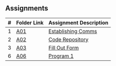 ## Assignments

|  #  | Folder Link | Assignment Description |
| :-: | ----------- | ---------------------- |
|  1  | [A01](./A01/README.md)      | [Establishing Comms](./A01/README.md)          |
|  2  | [A02](./README.md)      | [Code Repository](./A02/README.md)         |
|  3  | [A03](./A03/README.md)      | [Fill Out Form](./A03/README.md)          |
|  6  | [A06](./A03/README.md)      | [Program 1](./A03/README.md)          |
